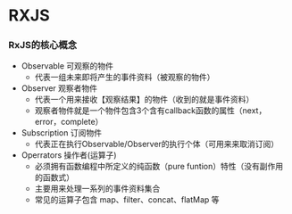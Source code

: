 # RXJS



### RxJS的核心概念 <a href="#rxjs-de-he-xin-gai-nian" id="rxjs-de-he-xin-gai-nian"></a>

* Observable 可观察的物件
  * 代表一组未来即将产生的事件资料（被观察的物件）
* Observer 观察者物件
  * 代表一个用来接收【观察结果】的物件（收到的就是事件资料）
  * 观察者物件就是一个物件包含3个含有callback函数的属性（next，error，complete）
* Subscription 订阅物件
  * 代表正在执行Observable/Observer的执行个体（可用来来取消订阅）
* Operrators 操作者(运算子)
  * 必须拥有函数编程中所定义的纯函数（pure funtion）特性（没有副作用的函数式）
  * 主要用来处理一系列的事件资料集合
  * 常见的运算子包含 map、filter、concat、flatMap 等
